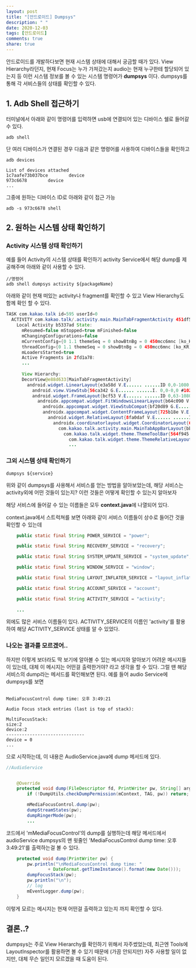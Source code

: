 ```yaml
---
layout: post
title: "[안드로이드] Dumpsys"
description: " "
date: 2020-12-03
tags: [안드로이드]
comments: true
share: true
---
```




안드로이드를 개발하다보면 현재 시스템 상태에 대해서 궁금할 때가 있다. View Hierarchy라던지, 현재 Focus는 누가 가져갔는지 audio는 현재 누구한테 할당되어 있는지 등 이런 시스템 정보를 볼 수 있는 시스템 명령어가 **dumpsys** 이다. dumpsys를 통해 각 서비스들의 상태를 확인할 수 있다.

## 1. Adb Shell 접근하기

터미널에서 아래와 같이 명령어를 입력하면 usb에 연결되어 있는 디바이스 쉘로 들어갈 수 있다.

```
adb shell
```

 단 여러 디바이스가 연결된 경우 다음과 같은 명령어를 사용하여 디바이스들을 확인하고

```
adb devices
```

```
List of devices attached
1c7aafe73b037bce        device
973c6678        device
...
```

그중에 원하는 디바이스 ID로 아래와 같이 접근 가능

```
adb -s 973c6678 shell
```



## 2. 원하는 시스템 상태 확인하기

### Activity 시스템 상태 확인하기

예를 들어 Activity의 시스템 상태를 확인하기 activity Service에서 해당 dump를 제공해주며 아래와 같이 사용할 수 있다.

```
//명령어 
adb shell dumpsys activity ${packageName}
```

아래와 같이 현재 떠있는 activity나 fragment를 확인할 수 있고 View Hierarchy도 함께 확인 할 수 있다.

```java
TASK com.kakao.talk id=595 userId=0
  ACTIVITY com.kakao.talk/.activity.main.MainTabFragmentActivity 451df53 pid=23007
    Local Activity b5337ad State:
      mResumed=false mStopped=true mFinished=false
      mChangingConfigurations=false
      mCurrentConfig={0 1.1 themeSeq = 0 showBtnBg = 0 450mcc6mnc [ko_KR] ldltr sw411dp w411dp h773dp 420dpi nrml long hdr port finger -keyb/v/h -nav/h appBounds=Rect(0, 0 - 1080, 2094) s.45 mkbd/h desktop/d ?dc}
      threadConfig={0 1.1 themeSeq = 0 showBtnBg = 0 450mcc6mnc [ko_KR] ldltr sw411dp w411dp h773dp 420dpi nrml long hdr port finger -keyb/v/h -nav/h appBounds=Rect(0, 0 - 1080, 2094) s.45 mkbd/h desktop/d ?dc}  isDexCompatMode=false
      mLoadersStarted=true
      Active Fragments in 2fd1a78:
      ...  
      
      View Hierarchy:
      DecorView@e88d633[MainTabFragmentActivity]
        android.widget.LinearLayout{e3a58d V.E...... ......ID 0,0-1080,2094}
          android.view.ViewStub{56ca342 G.E...... ......I. 0,0-0,0 #10201c4 android:id/action_mode_bar_stub}
          android.widget.FrameLayout{bcf53 V.E...... ......ID 0,63-1080,2094}
            androidx.appcompat.widget.FitWindowsLinearLayout{b64c090 V.E...... ......ID 0,0-1080,2031 #7f09001f app:id/action_bar_root}
              androidx.appcompat.widget.ViewStubCompat{bf20d89 G.E...... ......I. 0,0-0,0 #7f09003b app:id/action_mode_bar_stub}
              androidx.appcompat.widget.ContentFrameLayout{725b18e V.E...... ......ID 0,0-1080,2031 #1020002 android:id/content}
                android.widget.RelativeLayout{8fa0daf V.E...... ......ID 0,0-1080,2031}
                  androidx.coordinatorlayout.widget.CoordinatorLayout{6fd55bc V.E...... ......ID 0,0-1080,2031}
                    com.kakao.talk.activity.main.MainTabAppBarLayout{bbf4fb4 V.E...... ......ID 0,0-1080,0}
                      com.kakao.talk.widget.theme.ThemeToolBar{564f945 G.E...... ......ID 0,0-0,0 #7f091401 app:id/toolbar}
                        com.kakao.talk.widget.theme.ThemeRelativeLayout{4f589a V.E...... ......I. 0,0-0,0 #7f09140d app:id/toolbar_main_container}
                        ... 
```


### 그외 시스템 상태 확인하기

```
dumpsys ${service}
```

위와 같이 dumpsys를 사용해서 서비스를 얻는 방법을 알아보았는데, 해당 서비스는 activity외에 어떤 것들이 있는지? 이런 것들은 어떻게 확인할 수 있는지 알아보자

해당 서비스에 들어갈 수 있는 이름들은 모두 **context.java**에 나열되어 있다.

context.java에서 스트럭쳐를 보면 아래와 같이 서비스 이름들이 상수로 들어간 것을 확인할 수 있는데

```java
    public static final String POWER_SERVICE = "power";

    public static final String RECOVERY_SERVICE = "recovery";

    public static final String SYSTEM_UPDATE_SERVICE = "system_update";

    public static final String WINDOW_SERVICE = "window";

    public static final String LAYOUT_INFLATER_SERVICE = "layout_inflater";

    public static final String ACCOUNT_SERVICE = "account";

    public static final String ACTIVITY_SERVICE = "activity";
    
    ...
```

외에도 많은 서비스 이름들이 있다. ACTIVITY_SERVICE의 이름인 'activity'를 활용하여 해당 ACTIVITY_SERVICE 상태를 알 수 있었다.



### 나오는 결과를 모르겠어..

 하지만 이렇게 보더라도 딱 보기에 알아볼 수 있는 메시지와 알아보기 어려운 메시지들이 있는데, 대체 이 메시지는 어떤걸 출력한거야? 라고 생각을 할 수 있다. 그럴 땐 해당 서비스의 dump라는 메서드를 확인해보면 된다. 
 예를 들어 audio Service에 dumpsys를 보면
 
 ```
 
MediaFocusControl dump time: 오후 3:49:21

Audio Focus stack entries (last is top of stack):

MultiFocusStack:
size:2
device:2
------------------------------
device = 0
...
 ```
 
으로 시작하는데, 이 내용은 AudioService.java에 dump 메서드에 있다.

```java
//AudioService


    @Override
    protected void dump(FileDescriptor fd, PrintWriter pw, String[] args) {
        if (!DumpUtils.checkDumpPermission(mContext, TAG, pw)) return;

        mMediaFocusControl.dump(pw);
        dumpStreamStates(pw);
        dumpRingerMode(pw);
        ...

```

코드에서 'mMediaFocusControl'의 dump를 실행하는데 해당 메서드에서 audioService dumpsys의 맨 윗줄인 'MediaFocusControl dump time: 오후 3:49:21'를 출력하는걸 볼 수 있다.

```java
    protected void dump(PrintWriter pw) {
        pw.println("\nMediaFocusControl dump time: "
                + DateFormat.getTimeInstance().format(new Date()));
        dumpFocusStack(pw);
        pw.println("\n");
        // log
        mEventLogger.dump(pw);
    }

```
    
   
   
이렇게 모르는 메시지는 현재 어떤걸 출력하고 있는지 까지 확인할 수 있다.

## 결론..?

dumpsys는 주로 View Hierarchy를 확인하기 위해서 자주썼었는데, 최근엔 Tools에 LayoutInspector를 활용하면 볼 수 있기 때문에 (가끔 안되지만) 자주 사용할 일이 없지만, 대체 무슨 일인지 모르겠을 때 도움이 된다.